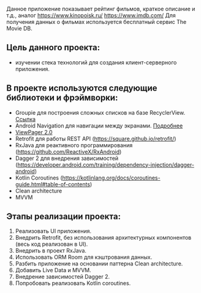 Данное приложение показывает рейтинг фильмов, краткое описание и т.д., аналог https://www.kinopoisk.ru/ https://www.imdb.com/
Для получения данных о фильмах используется бесплатный сервис The Movie DB. 

## Цель данного проекта: 

- изучении стека технологий для создания клиент-серверного приложения.

## В проекте используются следующие библиотеки и фрэймворки:

- Groupie для построения сложных списков на базе RecyclerView. [Ссылка](https://github.com/lisawray/groupie)
- Android Navigation для навигации между экранами. [Подробнее](https://developer.android.com/guide/navigation/navigation-getting-started)
- [ViewPager 2.0](https://developer.android.com/training/animation/vp2-migration)
- Retrofit для работы REST API (https://square.github.io/retrofit/)
- RxJava для реактивного программирования (https://github.com/ReactiveX/RxAndroid)
- Dagger 2 для внедрения зависимостей (https://developer.android.com/training/dependency-injection/dagger-android)
- Kotlin Coroutines (https://kotlinlang.org/docs/coroutines-guide.html#table-of-contents)
- Clean architecture
- MVVM

## Этапы реализации проекта:

1. Реализовать UI приложения.
2. Внедрить Retrofit, без использования архитектурных компонентов (весь код реализован в UI).
3. Внедрить в проект RxJava.
4. Использовать ORM Room для кэштрования данных.
5. Разбить приложение на основании паттерна Clean architecture.
6. Добавить Live Data и MVVM.
7. Внедрение зависимостей Dagger 2.
8. Попробовать реализовать Kotlin coroutines.
